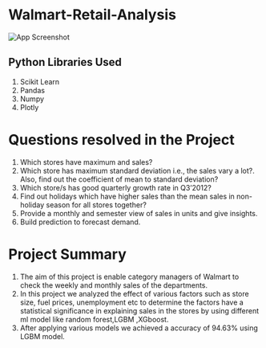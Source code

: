 # Walmart-Retail-Analysis




![App Screenshot](https://miro.medium.com/max/1000/1*tgc5PuEaW36qa-60V7_KaA.jpeg)

## Python Libraries Used 
1. Scikit Learn
2. Pandas
3. Numpy
4. Plotly




# Questions resolved in the Project
1. Which stores have maximum and sales?
2. Which store has maximum standard deviation i.e., the sales vary a lot?. Also, find out the coefficient of mean to standard deviation?
3. Which store/s has good quarterly growth rate in Q3’2012?
4. Find out holidays which have higher sales than the mean sales in non-holiday season for all stores together?
5. Provide a monthly and semester view of sales in units and give insights.
6. Build prediction to forecast demand.

# Project Summary
1. The aim of this project is enable category managers of Walmart to check the weekly and monthly sales of the departments.
2. In this project we analyzed the effect of various factors such as store size, fuel prices,  unemployment etc to determine the factors have a statistical significance in explaining sales in the stores by using different ml model like random forest,LGBM ,XGboost.
3. After applying various models we achieved a accuracy of 94.63% using LGBM model.
